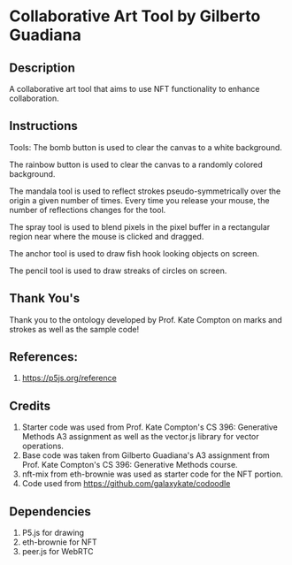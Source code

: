 # Collaborative Art Tool by Gilberto Guadiana

## Description
A collaborative art tool that aims to use NFT functionality to enhance collaboration.

## Instructions
Tools:
The bomb button is used to clear the canvas to a white background.

The rainbow button is used to clear the canvas to a randomly colored background.

The mandala tool is used to reflect strokes pseudo-symmetrically over the origin a given number of times. Every time you release your mouse, the number of reflections changes for the tool.

The spray tool is used to blend pixels in the pixel buffer in a rectangular region near where the mouse is clicked and dragged.

The anchor tool is used to draw fish hook looking objects on screen.

The pencil tool is used to draw streaks of circles on screen.

## Thank You's
Thank you to the ontology developed by Prof. Kate Compton on marks and strokes as well as the sample code!

## References:
1. https://p5js.org/reference

## Credits
1. Starter code was used from Prof. Kate Compton's CS 396: Generative Methods A3 assignment as well as the vector.js library for vector operations.
2. Base code was taken from Gilberto Guadiana's A3 assignment from Prof. Kate Compton's CS 396: Generative Methods course.
3. nft-mix from eth-brownie was used as starter code for the NFT portion.
4. Code used from https://github.com/galaxykate/codoodle

## Dependencies
1. P5.js for drawing
2. eth-brownie for NFT
3. peer.js for WebRTC
